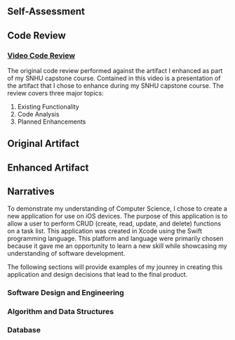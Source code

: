 ## Self-Assessment

## Code Review

### [Video Code Review](https://youtu.be/qOXmMAzpbtE)

The original code review performed against the artifact I enhanced as part of my SNHU capstone course. Contained in this video is a presentation of the artifact that I chose to enhance during my SNHU capstone course. The review covers three major topics:

1. Existing Functionality
2. Code Analysis
3. Planned Enhancements

## Original Artifact


## Enhanced Artifact


## Narratives
To demonstrate my understanding of Computer Science, I chose to create a new application for use on iOS devices. The purpose of this application is to allow a user to perform CRUD (create, read, update, and delete) functions on a task list. This application was created in Xcode using the Swift programming language. This platform and language were primarily chosen because it gave me an opportunity to learn a new skill while showcasing my understanding of software development.

The following sections will provide examples of my jounrey in creating this application and design decisions that lead to the final product.

### Software Design and Engineering


### Algorithm and Data Structures


### Database
